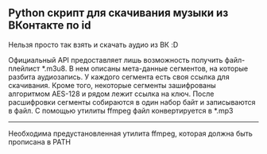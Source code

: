 ## Python скрипт для скачивания музыки из ВКонтакте по id
Нельзя просто так взять и скачать аудио из ВК :D

Официальный API предоставляет лишь возможность получить файл-плейлист *.m3u8. В нем описаны мета-данные сегментов, на которые разбита аудиозапись. У каждого сегмента есть своя ссылка для скачивания. Кроме того, некоторые сегменты зашифрованы алгоритмом AES-128 и рядом лежит ссылка на ключ. После расшифровки сегменты собираются в один набор байт и записываются в файл. С помощью утилиты ffmpeg файл конвертируется в *.mp3
___
Необходима предустановленная утилита ffmpeg, которая должна быть прописана в PATH
